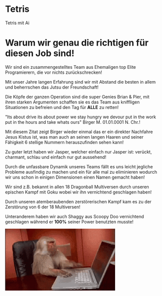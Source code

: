 # Tetris
Tetris mit Ai
# Warum wir genau die richtigen für diesen Job sind!
Wir sind ein zusammengestelltes Team aus Ehemaligen top Elite Programierern, die vor nichts zurückschrecken!

Mit unser Jahre langen Erfahrung sind wir mit Abstand die besten in allem und beherrschen das Jutsu der Freundschaft!

Die Köpfe der ganzen Operation sind die super Genies Brian & Pier, mit ihren starken Argumenten schaffen sie es das Team aus kniffligen Situationen zu befreien und den Tag für **ALLE** zu retten!

"Its about drive its about power we stay hungry we devour put in the work put in the hours and take whats ours" Birger M. 01.01.0001 N. Chr.!

Mit diesem Zitat zeigt Birger wieder einmal das er ein direkter Nachfahre Jesus Kistus ist, was man auch an seinen langen Haaren und seiner Fähigkeit 6 stellige Nummern herauszufinden sehen kann!

Zu guter letzt haben wir Jasper, welcher einfach nur Jasper ist: verückt, charmant, schlau und einfach nur gut aussehend!

Durch die unfassbare Dynamik unseres Teams fällt es uns leicht jegliche Probleme ausfindig zu machen und ein für alle mal zu eliminieren wodurch wir uns schon in einigen Dimensionen einen Namen gemacht haben! 

Wir sind z.B. bekannt in allen 18 Dragonball Multiversen durch unseren epischen Kampf mit Goku wobei wir ihn vernichtend geschlagen haben!

Durch unseren atemberaubenden zerstörerischen Kampf kam es zu der Zerstörung von 6 der 18 Multiversen!

Unteranderem haben wir auch Shaggy aus Scoopy Doo vernichtend geschlagen während er **100%** seiner Power benutzten musste!


![](https://github.com/BudliCode/Tetris/blob/main/GIF/programmer-programming.gif)
